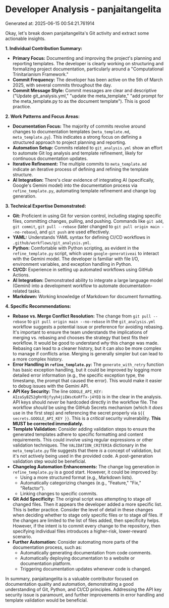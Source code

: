 # Developer Analysis - panjaitangelita
Generated at: 2025-06-15 00:54:21.761914

Okay, let's break down panjaitangelita's Git activity and extract some actionable insights.

**1. Individual Contribution Summary:**

*   **Primary Focus:** Documenting and improving the project's planning and reporting templates. The developer is clearly working on structuring and formalizing project documentation, particularly around a "Computational Trinitarianism Framework."
*   **Commit Frequency:**  The developer has been active on the 5th of March 2025, with several commits throughout the day.
*   **Commit Message Style:**  Commit messages are clear and descriptive ("Update git_analysis.yml," "update the meta_template," "add prompt for the meta_template.py to as the document template").  This is good practice.

**2. Work Patterns and Focus Areas:**

*   **Documentation Focus:** The majority of commits revolve around changes to documentation templates (`meta_template.md`, `meta_template.py`). This indicates a strong focus on defining a structured approach to project planning and reporting.
*   **Automation Setup:** Commits related to `git_analysis.yml` show an effort to automate Git log analysis and template refinement, likely for continuous documentation updates.
*   **Iterative Refinement:** The multiple commits to `meta_template.md` indicate an iterative process of defining and refining the template structure.
*   **AI Integration:** There's clear evidence of integrating AI (specifically, Google's Gemini model) into the documentation process via `refine_template.py`, automating template refinement and change log generation.

**3. Technical Expertise Demonstrated:**

*   **Git:** Proficient in using Git for version control, including staging specific files, committing changes, pulling, and pushing.  Commands like `git add`, `git commit`, `git pull --rebase` (later changed to `git pull origin main --no-rebase`), and `git push` are used effectively.
*   **YAML:** Understands YAML syntax for defining CI/CD workflows in `.github/workflows/git_analysis.yml`.
*   **Python:** Comfortable with Python scripting, as evident in the `refine_template.py` script, which uses `google-generativeai` to interact with the Gemini model. The developer is familiar with file I/O, environment variables, and exception handling in Python.
*   **CI/CD:**  Experience in setting up automated workflows using GitHub Actions.
*   **AI Integration:** Demonstrated ability to integrate a large language model (Gemini) into a development workflow to automate documentation-related tasks.
*   **Markdown:**  Working knowledge of Markdown for document formatting.

**4. Specific Recommendations:**

*   **Rebase vs. Merge Conflict Resolution:**  The change from `git pull --rebase` to `git pull origin main --no-rebase` in the `git_analysis.yml` workflow suggests a potential issue or preference for avoiding rebasing.  It's important to ensure the team understands the implications of merging vs. rebasing and chooses the strategy that best fits their workflow. It would be good to understand *why* this change was made.  Rebasing can lead to a cleaner history, but it can also be more complex to manage if conflicts arise.  Merging is generally simpler but can lead to a more complex history.
*   **Error Handling in `refine_template.py`:** The `generate_with_retry` function has basic exception handling, but it could be improved by logging more detailed error information (e.g., the specific exception type, the timestamp, the prompt that caused the error). This would make it easier to debug issues with the Gemini API.
*   **API Key Security:**  The line `GOOGLE_API_KEY: AIzaSyBZ52gRnYBjfyyh4jiEWscKoRfTx-j4YEQ` is in the clear in the analysis. API keys should *never* be hardcoded directly in the workflow file.  The workflow *should* be using the GitHub Secrets mechanism (which it *does* use in the first step) and referencing the secret properly via `${{ secrets.GOOGLE_API_KEY }}`. This is a *critical* security vulnerability.  **This MUST be corrected immediately.**
*   **Template Validation:**  Consider adding validation steps to ensure the generated templates adhere to specific formatting and content requirements.  This could involve using regular expressions or other validation techniques.  The `VALIDATION_CRITERIA` dictionary in the `meta_template.py` file suggests that there *is* a concept of validation, but it's not actively being used in the provided code.  A post-generation validation step would be beneficial.
*   **Changelog Automation Enhancements:** The change log generation in `refine_template.py` is a good start. However, it could be improved by:
    *   Using a more structured format (e.g., Markdown lists).
    *   Automatically categorizing changes (e.g., "Feature," "Fix," "Refactor").
    *   Linking changes to specific commits.
*   **Git Add Specificity:** The original script was attempting to stage *all* changed files. Then it appears the developer added a more specific list. This is better practice. Consider the level of detail in these changes when deciding whether to stage only specific files or to stage *all* files. If the changes are limited to the list of files added, then specificity helps. However, if the intent is to commit every change to the repository, then specifying individual files introduces a higher-risk, lower-reward scenario.
*   **Further Automation:** Consider automating more parts of the documentation process, such as:
    * Automatically generating documentation from code comments.
    * Automatically deploying documentation to a website or documentation platform.
    * Triggering documentation updates whenever code is changed.

In summary, panjaitangelita is a valuable contributor focused on documentation quality and automation, demonstrating a good understanding of Git, Python, and CI/CD principles. Addressing the API key security issue is paramount, and further improvements in error handling and template validation would be beneficial.
